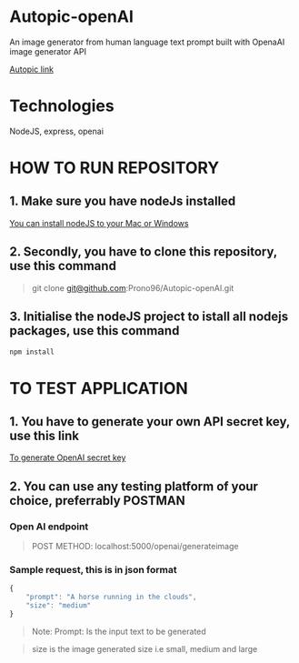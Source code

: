 # Autopic-openAI
An image generator from human language text prompt built with OpenaAI image generator API

[Autopic link](https://autopic.onrender.com)

# Technologies
NodeJS, express, openai

# HOW TO RUN REPOSITORY
## 1. Make sure you have nodeJs installed 
[You can install nodeJS to your Mac or Windows](https://nodejs.org/en/download/)

## 2. Secondly, you have to clone this repository, use this command
> git clone git@github.com:Prono96/Autopic-openAI.git

## 3. Initialise the nodeJS project to istall all nodejs packages, use this command
```javascript
npm install
```


# TO TEST APPLICATION
## 1. You have to generate your own API secret key, use this link
[To generate OpenAI secret key](https://platform.openai.com/)

## 2. You can use any testing platform of your choice, preferrably POSTMAN
### Open AI endpoint
> POST METHOD: localhost:5000/openai/generateimage
### Sample request, this is in json format
```javascript
{
    "prompt": "A horse running in the clouds",
    "size": "medium"
}
```
> Note: Prompt: Is the input text to be generated

> size is the image generated size i.e small, medium and large
